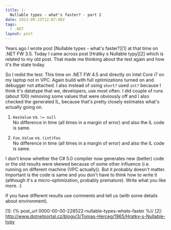 ```yaml
---
title: |-
  Nullable types - what's faster? - part 2
date: 2013-09-23T12:07:00Z
tags:
  - .NET
layout: post
---
```

Years ago I wrote post [Nullable types - what's faster?][1] at that time on .NET FW 3.5. Today I came across post [Hrátky s Nullable typy][2] which is related to my old post. That made me thinking about the test again and how it's the state today.

<!-- excerpt -->

So I redid the test. This time on .NET FW 4.5 and directly on Intel Core i7 on my laptop not in VPC. Again build with full optimizations turned on and debugger not attached. I also instead of using `short?` used `int?` because I think it's datatype that we, developers, use most often. I did couple of runs (about 100) removing some values that were obviously off and I also checked the generated IL, because that's pretty closely estimates what's actually going on.

1. `HasValue` vs. `!= null`  
No difference in time (all times in a margin of error) and also the IL code is same.

2. `Foo.Value` vs. `(int)Foo`  
No difference in time (all times in a margin of error) and also the IL code is same.

I don't know whether the C# 5.0 compiler now generates new (better) code or the old results were skewed because of some other influence (i.e. running on different machine (VPC actually)). But it probably doesn't matter. Important is the code is same and you don't have to think how to write it (although it's a micro-optimization, probably premature). Write what you like more. :)

If you have different results use comments and tell us (with some details about environment).

[1]: {% post_url 0000-00-00-228522-nullable-types-whats-faster %}/
[2]: http://www.dotnetportal.cz/blogy/3/Tomas-Herceg/1965/Hratky-s-Nullable-typy